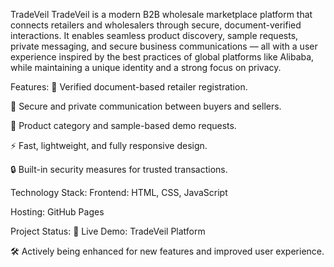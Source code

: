 TradeVeil
TradeVeil is a modern B2B wholesale marketplace platform that connects retailers and wholesalers through secure, document-verified interactions.
It enables seamless product discovery, sample requests, private messaging, and secure business communications — all with a user experience inspired by the best practices of global platforms like Alibaba, while maintaining a unique identity and a strong focus on privacy.

Features:
📑 Verified document-based retailer registration.

🤝 Secure and private communication between buyers and sellers.

🎯 Product category and sample-based demo requests.

⚡ Fast, lightweight, and fully responsive design.

🔒 Built-in security measures for trusted transactions.

Technology Stack:
Frontend: HTML, CSS, JavaScript

Hosting: GitHub Pages

Project Status:
🚀 Live Demo: TradeVeil Platform

🛠️ Actively being enhanced for new features and improved user experience.

